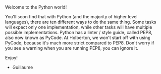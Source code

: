Welcome to the Python world!

You'll soon find that with Python (and the majority of higher level languages), there are ten different ways to do the same thing. Some tasks will expect only one implementation, while other tasks will have multiple possible implementations.
Python has a linter / style guide, called PEP8, also now known as PyCode. At Holberton, we won't start off with using PyCode, because it's much more strict compared to PEP8. Don't worry if you see a warning when you are running PEP8, you can ignore it.

Enjoy!

- Guillaume
